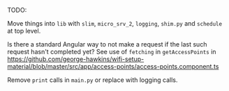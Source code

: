 TODO:

Move things into `lib` with `slim`, `micro_srv_2`, `logging`, `shim.py` and `schedule` at top level.

Is there a standard Angular way to not make a request if the last such request hasn't completed yet?
See use of `fetching` in `getAccessPoints` in https://github.com/george-hawkins/wifi-setup-material/blob/master/src/app/access-points/access-points.component.ts

Remove `print` calls in `main.py` or replace with logging calls.
